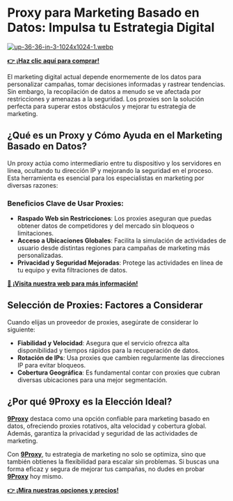 # Proxy para Marketing Basado en Datos: Impulsa tu Estrategia Digital

[![up-36-36-in-3-1024x1024-1.webp](https://i.postimg.cc/Tw8VcjWm/up-36-36-in-3-1024x1024-1.webp)](https://postimg.cc/wtVRqm2T)

**[👉 ¡Haz clic aquí para comprar!](https://the9proxy.short.gy/github-pricing-sophie89)**

El marketing digital actual depende enormemente de los datos para personalizar campañas, tomar decisiones informadas y rastrear tendencias. Sin embargo, la recopilación de datos a menudo se ve afectada por restricciones y amenazas a la seguridad. Los proxies son la solución perfecta para superar estos obstáculos y mejorar tu estrategia de marketing.

## ¿Qué es un Proxy y Cómo Ayuda en el Marketing Basado en Datos?
Un proxy actúa como intermediario entre tu dispositivo y los servidores en línea, ocultando tu dirección IP y mejorando la seguridad en el proceso. Esta herramienta es esencial para los especialistas en marketing por diversas razones:

### Beneficios Clave de Usar Proxies:
- **Raspado Web sin Restricciones**: Los proxies aseguran que puedas obtener datos de competidores y del mercado sin bloqueos o limitaciones.
- **Acceso a Ubicaciones Globales**: Facilita la simulación de actividades de usuario desde distintas regiones para campañas de marketing más personalizadas.
- **Privacidad y Seguridad Mejoradas**: Protege las actividades en línea de tu equipo y evita filtraciones de datos.

**[📌 ¡Visita nuestra web para más información!](https://the9proxy.short.gy/github-homepage-sophie89)**

## Selección de Proxies: Factores a Considerar
Cuando elijas un proveedor de proxies, asegúrate de considerar lo siguiente:

- **Fiabilidad y Velocidad**: Asegura que el servicio ofrezca alta disponibilidad y tiempos rápidos para la recuperación de datos.
- **Rotación de IPs**: Usa proxies que cambien regularmente las direcciones IP para evitar bloqueos.
- **Cobertura Geográfica**: Es fundamental contar con proxies que cubran diversas ubicaciones para una mejor segmentación.

## ¿Por qué **9Proxy** es la Elección Ideal?
**[9Proxy](https://the9proxy.short.gy/github-homepage-sophie89)** destaca como una opción confiable para marketing basado en datos, ofreciendo proxies rotativos, alta velocidad y cobertura global. Además, garantiza la privacidad y seguridad de las actividades de marketing.

Con **[9Proxy](https://the9proxy.short.gy/github-homepage-sophie89)**, tu estrategia de marketing no solo se optimiza, sino que también obtienes la flexibilidad para escalar sin problemas. Si buscas una forma eficaz y segura de mejorar tus campañas, no dudes en probar **[9Proxy](https://the9proxy.short.gy/github-homepage-sophie89)** hoy mismo.

**[👉 ¡Mira nuestras opciones y precios!](https://the9proxy.short.gy/github-pricing-sophie89)**
